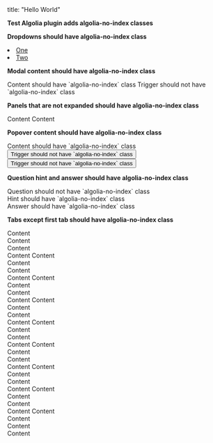 <frontmatter>
  title: "Hello World"
</frontmatter>

**Test Algolia plugin adds algolia-no-index classes**

**Dropdowns should have algolia-no-index class**

<dropdown header="Dropdown">
  <li><a class="dropdown-item" href="/">One</a></li>
  <li><a class="dropdown-item" href="/">Two</a></li>
</dropdown>

**Modal content should have algolia-no-index class**

<modal header="Modal" id="modal:trigger_id">
  Content should have `algolia-no-index` class
</modal>
<trigger for="modal:trigger_id">Trigger should not have `algolia-no-index` class</trigger>

**Panels that are not expanded should have algolia-no-index class**

<panel header="Panel">
  Content
</panel>

<panel header="Panel" expanded>
  Content
</panel>

**Popover content should have algolia-no-index class**

<popover effect="fade" header="Title" placement="top">
  <div slot="content">Content should have `algolia-no-index` class</div>
  <button class="btn btn-secondary">Trigger should not have `algolia-no-index` class</button>
</popover>

<popover effect="fade" header="Title" content="Content as attribute does not require `algolia-no-index` class" placement="top">
  <button class="btn btn-secondary">Trigger should not have `algolia-no-index` class</button>
</popover>

**Question hint and answer should have algolia-no-index class**

<question>
  Question should not have `algolia-no-index` class
  <div slot="hint">Hint should have `algolia-no-index` class</div>
  <div slot="answer">Answer should have `algolia-no-index` class</div>
</question>

**Tabs except first tab should have algolia-no-index class**

<tabs>
  <tab header="First Tab">
    Content<br />Content<br />Content<br />Content
  </tab>
  <tab header="Second Tab">
    Content<br />Content<br />Content<br />Content
  </tab>
</tabs>

<tabs>
  <tab-group header="First Group">
    <tab header="First Tab">
      Content<br />Content<br />Content<br />Content
    </tab>
    <tab header="Second Tab">
      Content<br />Content<br />Content<br />Content
    </tab>
  </tab-group>
  <tab-group header="Second Group">
    <tab header="First Tab">
      Content<br />Content<br />Content<br />Content
    </tab>
    <tab header="Second Tab">
      Content<br />Content<br />Content<br />Content
    </tab>
  </tab-group>
</tabs>

<tabs>
  <tab-group header="Outer One">
    <tab header="First Tab">
      Content<br />Content<br />Content<br />Content
    </tab>
    <tab header="Second Tab">
      Content<br />Content<br />Content<br />Content
    </tab>
  </tab-group>
  <tab header="Outer Two">
    Content<br />Content<br />Content<br />Content
  </tab>
</tabs>
